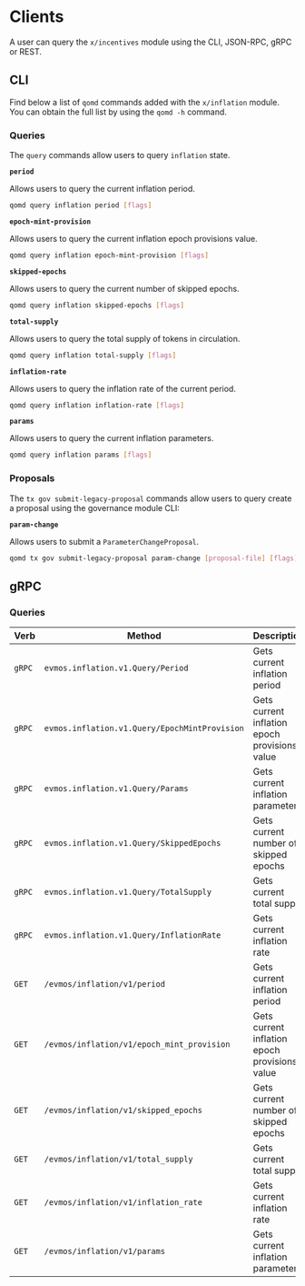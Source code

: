 <!--
order: 8
-->

# Clients

A user can query the `x/incentives` module using the CLI, JSON-RPC, gRPC or
REST.

## CLI

Find below a list of `qomd` commands added with the `x/inflation` module. You
can obtain the full list by using the `qomd -h` command.

### Queries

The `query` commands allow users to query `inflation` state.

**`period`**

Allows users to query the current inflation period.

```bash
qomd query inflation period [flags]
```

**`epoch-mint-provision`**

Allows users to query the current inflation epoch provisions value.

```bash
qomd query inflation epoch-mint-provision [flags]
```

**`skipped-epochs`**

Allows users to query the current number of skipped epochs.

```bash
qomd query inflation skipped-epochs [flags]
```

**`total-supply`**

Allows users to query the total supply of tokens in circulation.

```bash
qomd query inflation total-supply [flags]
```

**`inflation-rate`**

Allows users to query the inflation rate of the current period.

```bash
qomd query inflation inflation-rate [flags]
```

**`params`**

Allows users to query the current inflation parameters.

```bash
qomd query inflation params [flags]
```

### Proposals

The `tx gov submit-legacy-proposal` commands allow users to query create a proposal
using the governance module CLI:

**`param-change`**

Allows users to submit a `ParameterChangeProposal`.

```bash
qomd tx gov submit-legacy-proposal param-change [proposal-file] [flags]
```

## gRPC

### Queries

| Verb   | Method                                        | Description                                   |
| ------ | --------------------------------------------- | --------------------------------------------- |
| `gRPC` | `evmos.inflation.v1.Query/Period`             | Gets current inflation period                 |
| `gRPC` | `evmos.inflation.v1.Query/EpochMintProvision` | Gets current inflation epoch provisions value |
| `gRPC` | `evmos.inflation.v1.Query/Params`             | Gets current inflation parameters             |
| `gRPC` | `evmos.inflation.v1.Query/SkippedEpochs`      | Gets current number of skipped epochs         |
| `gRPC` | `evmos.inflation.v1.Query/TotalSupply`        | Gets current total supply                     |
| `gRPC` | `evmos.inflation.v1.Query/InflationRate`      | Gets current inflation rate                   |
| `GET`  | `/evmos/inflation/v1/period`                  | Gets current inflation period                 |
| `GET`  | `/evmos/inflation/v1/epoch_mint_provision`    | Gets current inflation epoch provisions value |
| `GET`  | `/evmos/inflation/v1/skipped_epochs`          | Gets current number of skipped epochs         |
| `GET`  | `/evmos/inflation/v1/total_supply`          | Gets current total supply                     |
| `GET`  | `/evmos/inflation/v1/inflation_rate`          | Gets current inflation rate                   |
| `GET`  | `/evmos/inflation/v1/params`                  | Gets current inflation parameters             |
